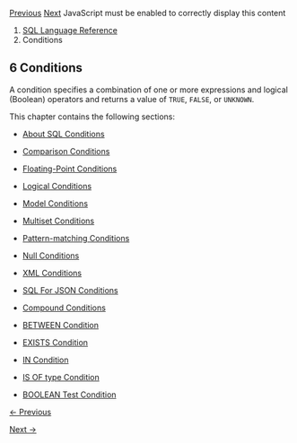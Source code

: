 [Previous](boolean-expressions.md) [Next](About-SQL-Conditions.md)
JavaScript must be enabled to correctly display this content

  1. [SQL Language Reference ](index.md)
  2. Conditions

## 6  Conditions

A condition specifies a combination of one or more expressions and logical
(Boolean) operators and returns a value of `TRUE`, `FALSE`, or `UNKNOWN`.

This chapter contains the following sections:

  * [About SQL Conditions](About-SQL-Conditions.md#GUID-E9EC8434-CD48-4C01-B01B-85E5359D8DD7)

  * [Comparison Conditions](Comparison-Conditions.md#GUID-828576BF-E606-4EA6-B94B-BFF48B67F927)

  * [Floating-Point Conditions](Floating-Point-Conditions.md#GUID-D7707649-2C93-4553-BF78-F461F17A634E)

  * [Logical Conditions](Logical-Conditions.md#GUID-C5E48AF2-3FF9-401D-A104-CDB5FC19E65F)

  * [Model Conditions](Model-Conditions.md#GUID-1F5B08DB-2B7A-4ECE-B51A-C753A426928B)

  * [Multiset Conditions](Multiset-Conditions.md#GUID-E8164A15-715A-40A0-944D-26DF4C84DE3F)

  * [Pattern-matching Conditions](Pattern-matching-Conditions.md#GUID-3FA7F5AB-AC64-4200-8F90-294101428C26)

  * [Null Conditions](Null-Conditions.md#GUID-657F2BA6-5687-4A00-8C2F-57515FD2DAEB)

  * [XML Conditions](XML-Conditions.md#GUID-DE0B495D-F70A-4D37-AB8B-9376991E6081)

  * [SQL For JSON Conditions](SQL-JSON-Conditions.md#GUID-08C75404-6E58-4EBE-A8B4-0B6041B0DB63)

  * [Compound Conditions](Compound-Conditions.md#GUID-D2A245F5-8071-4DF7-886E-A46F3D13AC80)

  * [BETWEEN Condition](BETWEEN-Condition.md#GUID-868A7C9D-EDF9-44E7-91B5-C3F69E503CCB)

  * [EXISTS Condition](EXISTS-Condition.md#GUID-20259A83-C42B-4E0D-8DF4-9A2A66ACA8E7)

  * [IN Condition](IN-Condition.md#GUID-C7961CB3-8F60-47E0-96EB-BDCF5DB1317C)

  * [IS OF type Condition](IS-OF-type-Condition.md#GUID-7254E4C7-0194-4C1F-A3B2-2CFB0AD907CD)

  * [BOOLEAN Test Condition](boolean-test-condition.md#GUID-E6611D82-5FC0-4466-A3F9-BA0E35F4103D)


[← Previous](boolean-expressions.md)

[Next →](About-SQL-Conditions.md)
